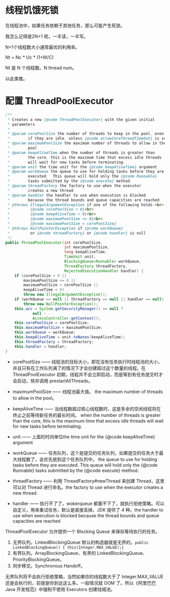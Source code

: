 # 线程饥饿死锁

在线程池中，如果任务依赖于其他任务，那么可能产生死锁。

我怎么记得是2N+1 呢，一半读，一半写。

N+1个线程数大小通常最优的利用率。

Nt = Nc * Uc * (1+W/C)

Nt 是 N 个线程数。N thread num。

以此类推。

# 配置 ThreadPoolExecutor

```java
/**
 * Creates a new {@code ThreadPoolExecutor} with the given initial
 * parameters.
 *
 * @param corePoolSize the number of threads to keep in the pool, even
 *        if they are idle, unless {@code allowCoreThreadTimeOut} is set
 * @param maximumPoolSize the maximum number of threads to allow in the
 *        pool
 * @param keepAliveTime when the number of threads is greater than
 *        the core, this is the maximum time that excess idle threads
 *        will wait for new tasks before terminating.
 * @param unit the time unit for the {@code keepAliveTime} argument
 * @param workQueue the queue to use for holding tasks before they are
 *        executed.  This queue will hold only the {@code Runnable}
 *        tasks submitted by the {@code execute} method.
 * @param threadFactory the factory to use when the executor
 *        creates a new thread
 * @param handler the handler to use when execution is blocked
 *        because the thread bounds and queue capacities are reached
 * @throws IllegalArgumentException if one of the following holds:<br>
 *         {@code corePoolSize < 0}<br>
 *         {@code keepAliveTime < 0}<br>
 *         {@code maximumPoolSize <= 0}<br>
 *         {@code maximumPoolSize < corePoolSize}
 * @throws NullPointerException if {@code workQueue}
 *         or {@code threadFactory} or {@code handler} is null
 */
public ThreadPoolExecutor(int corePoolSize,
                          int maximumPoolSize,
                          long keepAliveTime,
                          TimeUnit unit,
                          BlockingQueue<Runnable> workQueue,
                          ThreadFactory threadFactory,
                          RejectedExecutionHandler handler) {
    if (corePoolSize < 0 ||
        maximumPoolSize <= 0 ||
        maximumPoolSize < corePoolSize ||
        keepAliveTime < 0)
        throw new IllegalArgumentException();
    if (workQueue == null || threadFactory == null || handler == null)
        throw new NullPointerException();
    this.acc = System.getSecurityManager() == null ?
            null :
            AccessController.getContext();
    this.corePoolSize = corePoolSize;
    this.maximumPoolSize = maximumPoolSize;
    this.workQueue = workQueue;
    this.keepAliveTime = unit.toNanos(keepAliveTime);
    this.threadFactory = threadFactory;
    this.handler = handler;
}
```

+ corePoolSize —— 线程池的目标大小，即在没有任务执行时线程池的大小，并且只有在工作队列满了的情况下才会创建超过这个数量的线程。在 ThreadPoolExecutor 初期，线程并不会立即启动，而是等到有任务提交时才会启动，除非调用 prestartAllThreads。
+ maximumPoolSize —— 线程池最大值。 the maximum number of threads to allow in the pool。
+ keepAliveTime —— 当线程数超过核心线程数时，这是多余的空闲线程将在终止之前等待新任务的最长时间。  when the number of threads is greater than the core, this is the maximum time that excess idle threads will wait for new tasks before terminating.

+ unit  —— 上面的时间单位the time unit for the {@code keepAliveTime} argument
+ workQueue —— 任务队列，这个是提交的任务队列，如果提交的任务大于最大线程数了，会优先放到这个任务队列中。 the queue to use for holding tasks before they are executed.  This queue will hold only the {@code Runnable} tasks submitted by the {@code execute} method.
+ threadFactory —— 利用 ThreadFactory#newThread 来创建 Thread，这里可以对 Thread 进行命名。the factory to use when the executor creates a new thread.
+ handler —— 执行不了了，wokerqueue 都塞不下了，就执行拒绝策略。可以自定义，用来重试任务，默认是直接丢掉。JDK 提供了 4 种。the handler to use when execution is blocked because the thread bounds and queue capacities are reached

ThreadPoolExecutor 允许提供一个 Blocking Queue 来保存等待执行的任务。

1. 无界队列。LinkedBlockingQueue 默认的构造器就是无界的。`public LinkedBlockingQueue() { this(Integer.MAX_VALUE);}`
2. 有界队列。ArrayBlockingQueue、有界的 LinkedBlockingQueue、PriorityBlockingQueue。
3. 同步移交。Synchronous Handoff。

无界队列将不会执行拒绝策略，当然如果你的线程数大于了 Integer.MAX_VALUE 还是会执行的，前提是你到达这么多。一般情况就 OOM 了。所以《阿里巴巴 Java 开发规范》中强制不使用 Executors 创建线城池。

